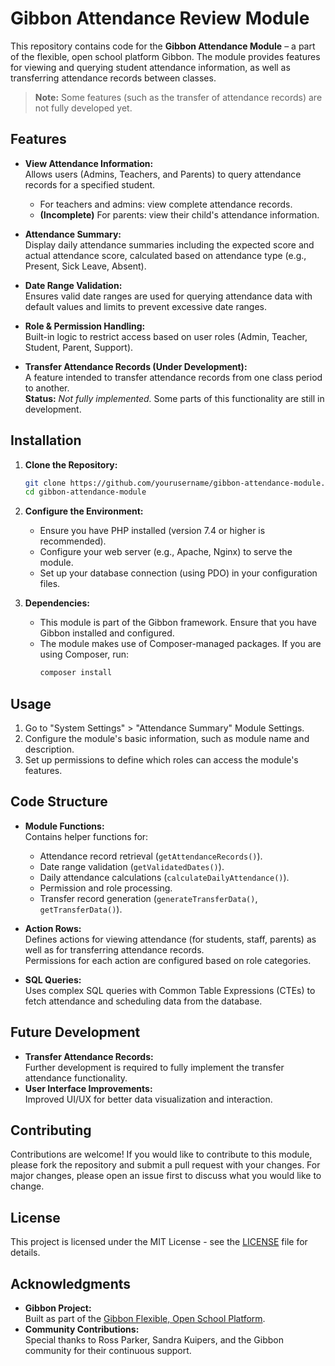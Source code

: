 # Gibbon Attendance Review Module

This repository contains code for the **Gibbon Attendance Module** – a part of the flexible, open school platform Gibbon. The module provides features for viewing and querying student attendance information, as well as transferring attendance records between classes.

> **Note:** Some features (such as the transfer of attendance records) are not fully developed yet.

## Features

- **View Attendance Information:**  
  Allows users (Admins, Teachers, and Parents) to query attendance records for a specified student.  
  - For teachers and admins: view complete attendance records.
  - **(Incomplete)** For parents: view their child's attendance information.

- **Attendance Summary:**  
  Display daily attendance summaries including the expected score and actual attendance score, calculated based on attendance type (e.g., Present, Sick Leave, Absent).

- **Date Range Validation:**  
  Ensures valid date ranges are used for querying attendance data with default values and limits to prevent excessive date ranges.

- **Role & Permission Handling:**  
  Built-in logic to restrict access based on user roles (Admin, Teacher, Student, Parent, Support).

- **Transfer Attendance Records (Under Development):**  
  A feature intended to transfer attendance records from one class period to another.  
  **Status:** *Not fully implemented.* Some parts of this functionality are still in development.

## Installation

1. **Clone the Repository:**
    ```bash
    git clone https://github.com/yourusername/gibbon-attendance-module.git
    cd gibbon-attendance-module
    ```

2. **Configure the Environment:**
    - Ensure you have PHP installed (version 7.4 or higher is recommended).
    - Configure your web server (e.g., Apache, Nginx) to serve the module.
    - Set up your database connection (using PDO) in your configuration files.

3. **Dependencies:**
    - This module is part of the Gibbon framework. Ensure that you have Gibbon installed and configured.
    - The module makes use of Composer-managed packages. If you are using Composer, run:
      ```bash
      composer install
      ```

## Usage

1. Go to "System Settings" > "Attendance Summary" Module Settings.
2. Configure the module's basic information, such as module name and description.
3. Set up permissions to define which roles can access the module's features.

## Code Structure

- **Module Functions:**  
  Contains helper functions for:
  - Attendance record retrieval (`getAttendanceRecords()`).
  - Date range validation (`getValidatedDates()`).
  - Daily attendance calculations (`calculateDailyAttendance()`).
  - Permission and role processing.
  - Transfer record generation (`generateTransferData()`, `getTransferData()`).

- **Action Rows:**  
  Defines actions for viewing attendance (for students, staff, parents) as well as for transferring attendance records.  
  Permissions for each action are configured based on role categories.

- **SQL Queries:**  
  Uses complex SQL queries with Common Table Expressions (CTEs) to fetch attendance and scheduling data from the database.

## Future Development

- **Transfer Attendance Records:**  
  Further development is required to fully implement the transfer attendance functionality.
- **User Interface Improvements:**  
  Improved UI/UX for better data visualization and interaction.

## Contributing

Contributions are welcome! If you would like to contribute to this module, please fork the repository and submit a pull request with your changes. For major changes, please open an issue first to discuss what you would like to change.

## License

This project is licensed under the MIT License - see the [LICENSE](LICENSE) file for details.

## Acknowledgments

- **Gibbon Project:**  
  Built as part of the [Gibbon Flexible, Open School Platform](https://gibbonedu.org/).
- **Community Contributions:**  
  Special thanks to Ross Parker, Sandra Kuipers, and the Gibbon community for their continuous support.

